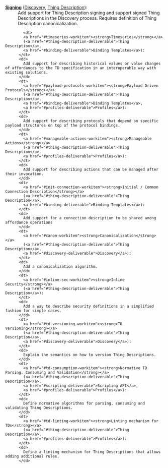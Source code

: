 <dt><a href="#signing-workitem"><strong>Signing</strong></a> 
           (<a href="#discovery-deliverable">Discovery</a>,
            <a href="#thing-description-deliverable">Thing Description</a>):</dt>
           <dd>Add support for Thing Description signing and support signed Thing Descriptions in the Discovery process.
            Requires definition of Thing Description canonicalization.</dd>


            <dt>
            <a href="#timeseries-workitem"><strong>Timeseries</strong></a> 
            (<a href="#thing-description-deliverable">Thing Description</a>,
            <a href="#binding-deliverable">Binding Templates</a>):
          </dt>
          <dd>
            Add support for describing historical values or value changes of affordances to the TD specification in an interoperable way with existing solutions.
          </dd>
          <dt>
            <a href="#payload-protocols-workitem"><strong>Payload Driven Protocols</strong></a> 
            (<a href="#thing-description-deliverable">Thing Description</a>,
            <a href="#binding-deliverable">Binding Templates</a>,
            <a href="#profiles-deliverable">Profiles</a>):
          </dt>
          <dd>
            Add support for describing protocols that depend on specific payload structures on top of the protocol bindings.
          </dd>
          <dt>
            <a href="#manageable-actions-workitem"><strong>Manageable Actions</strong></a> 
            (<a href="#thing-description-deliverable">Thing Description</a>,
            <a href="#profiles-deliverable">Profiles</a>):
          </dt>
          <dd>
            Add support for describing actions that can be managed after their invocation.
          </dd>
          <dt>
            <a href="#init-connection-workitem"><strong>Initial / Common Connection Description</strong></a> 
            (<a href="#thing-description-deliverable">Thing Description</a>,
            <a href="#binding-deliverable">Binding Templates</a>):
          </dt>
          <dd>
            Add support for a connection description to be shared among affordance operations
          </dd>
          <dt>
            <a href="#canon-workitem"><strong>Canonicalization</strong></a> 
            (<a href="#thing-description-deliverable">Thing Description</a>,
            <a href="#discovery-deliverable">Discovery</a>):
          </dt>
          <dd>
            Add a canonicalization algorithm.
          </dd>
          <dt>
            <a href="#inline-sec-workitem"><strong>Inline Security</strong></a>
            (<a href="#thing-description-deliverable">Thing Description</a>):
          </dt>
          <dd>
            Add a way to describe security definitions in a simplified fashion for simple cases.
          </dd>
          <dt>
            <a href="#td-versioning-workitem"><strong>TD Versioning</strong></a>
            (<a href="#thing-description-deliverable">Thing Description</a>,
            <a href="#discovery-deliverable">Discovery</a>):
          </dt>
          <dd>
            Explain the semantics on how to version Thing Descriptions.
          </dd>
          <dt>
            <a href="#td-consumption-workitem"><strong>Normative TD Parsing, Consuming and Validation</strong></a>
            (<a href="#thing-description-deliverable">Thing Description</a>,
            <a href="#scripting-deliverable">Scripting API</a>,
            <a href="#profiles-deliverable">Profiles</a>):
          </dt>
          <dd>
            Define normative algorithms for parsing, consuming and validating Thing Descriptions.
          </dd>
          <dt>
            <a href="#td-linting-workitem"><strong>Linting mechanism for TDs</strong></a>
            (<a href="#thing-description-deliverable">Thing Description</a>,
            <a href="#profiles-deliverable">Profiles</a>):
          </dt>
          <dd>
            Define a linting mechanism for Thing Descriptions that allows adding additional rules.
          </dd>